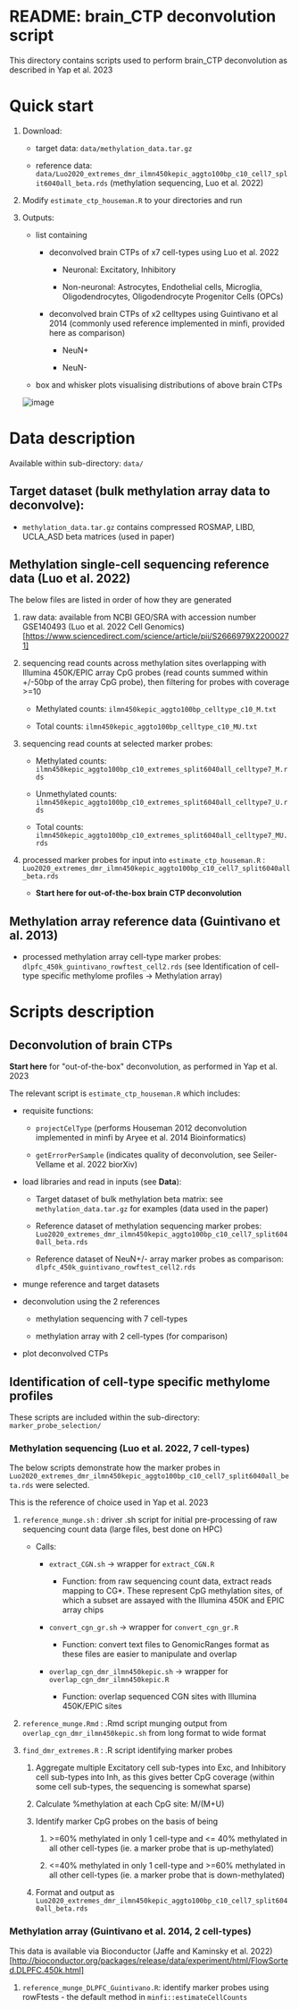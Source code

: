# README: brain_CTP deconvolution script

This directory contains scripts used to perform brain_CTP deconvolution as described in Yap et al. 2023

# Quick start

1. Download:

	- target data:  `data/methylation_data.tar.gz`
	
	- reference data: `data/Luo2020_extremes_dmr_ilmn450kepic_aggto100bp_c10_cell7_split6040all_beta.rds` (methylation sequencing, Luo et al. 2022)

2. Modify `estimate_ctp_houseman.R` to your directories and run

3. Outputs:

	- list containing
	
		- deconvolved brain CTPs of x7 cell-types using Luo et al. 2022
	
			- Neuronal: Excitatory, Inhibitory
		
			- Non-neuronal: Astrocytes, Endothelial cells, Microglia, Oligodendrocytes, Oligodendrocyte Progenitor Cells (OPCs)
		
		- deconvolved brain CTPs of x2 celltypes using Guintivano et al 2014 (commonly used reference implemented in minfi, provided here as comparison)
	
			- NeuN+
		
			- NeuN-
		
	- box and whisker plots visualising distributions of above brain CTPs
	
	![image](https://user-images.githubusercontent.com/19381296/209908003-cbf6b3af-42e6-4f6b-abc4-596716cb72a0.png)

# Data description

Available within sub-directory: `data/`

## Target dataset (bulk methylation array data to deconvolve): 

-   `methylation_data.tar.gz` contains compressed ROSMAP, LIBD, UCLA_ASD beta matrices (used in paper)

## Methylation single-cell sequencing reference data (Luo et al. 2022)

The below files are listed in order of how they are generated

1.  raw data: available from NCBI GEO/SRA with accession number GSE140493 (Luo et al. 2022 Cell Genomics) [https://www.sciencedirect.com/science/article/pii/S2666979X22000271]

2.  sequencing read counts across methylation sites overlapping with Illumina 450K/EPIC array CpG probes (read counts summed within +/-50bp of the array CpG probe), then filtering for probes with coverage \>=10

	-   Methylated counts: `ilmn450kepic_aggto100bp_celltype_c10_M.txt`

	-   Total counts: `ilmn450kepic_aggto100bp_celltype_c10_MU.txt`

3.  sequencing read counts at selected marker probes:

	-   Methylated counts: `ilmn450kepic_aggto100bp_c10_extremes_split6040all_celltype7_M.rds`

	-   Unmethylated counts: `ilmn450kepic_aggto100bp_c10_extremes_split6040all_celltype7_U.rds`

	-   Total counts: `ilmn450kepic_aggto100bp_c10_extremes_split6040all_celltype7_MU.rds`

4.  processed marker probes for input into `estimate_ctp_houseman.R` : `Luo2020_extremes_dmr_ilmn450kepic_aggto100bp_c10_cell7_split6040all_beta.rds`

	- 	**Start here for out-of-the-box brain CTP deconvolution**


## Methylation array reference data (Guintivano et al. 2013)

-   processed methylation array cell-type marker probes: `dlpfc_450k_guintivano_rowftest_cell2.rds` (see Identification of cell-type specific methylome profiles -> Methylation array)

# Scripts description

## Deconvolution of brain CTPs

**Start here** for "out-of-the-box" deconvolution, as performed in Yap et al. 2023

The relevant script is `estimate_ctp_houseman.R` which includes:

-   requisite functions: 
	
	- 	`projectCelType` (performs Houseman 2012 deconvolution implemented in minfi by Aryee et al. 2014 Bioinformatics) 
		
	-	`getErrorPerSample` (indicates quality of deconvolution, see Seiler-Vellame et al. 2022 biorXiv)

-   load libraries and read in inputs (see **Data**):

	-   Target dataset of bulk methylation beta matrix: see `methylation_data.tar.gz` for examples (data used in the paper)

	-   Reference dataset of methylation sequencing marker probes: `Luo2020_extremes_dmr_ilmn450kepic_aggto100bp_c10_cell7_split6040all_beta.rds`
		
	- 	Reference dataset of NeuN+/- array marker probes as comparison: `dlpfc_450k_guintivano_rowftest_cell2.rds`

-   munge reference and target datasets

-   deconvolution using the 2 references 
		
	- 	methylation sequencing with 7 cell-types 
		
	- 	methylation array with 2 cell-types (for comparison)

-   plot deconvolved CTPs


## Identification of cell-type specific methylome profiles

These scripts are included within the sub-directory: `marker_probe_selection/`

### Methylation sequencing (Luo et al. 2022, 7 cell-types)

The below scripts demonstrate how the marker probes in `Luo2020_extremes_dmr_ilmn450kepic_aggto100bp_c10_cell7_split6040all_beta.rds` were selected.

This is the reference of choice used in Yap et al. 2023

1.  `reference_munge.sh` : driver .sh script for initial pre-processing of raw sequencing count data (large files, best done on HPC)

    -   Calls:

        -   `extract_CGN.sh` -\> wrapper for `extract_CGN.R`

            -   Function: from raw sequencing count data, extract reads mapping to CG\*. These represent CpG methylation sites, of which a subset are assayed with the Illumina 450K and EPIC array chips

        -   `convert_cgn_gr.sh` -\> wrapper for `convert_cgn_gr.R`

            -   Function: convert text files to GenomicRanges format as these files are easier to manipulate and overlap

        -   `overlap_cgn_dmr_ilmn450kepic.sh` -\> wrapper for `overlap_cgn_dmr_ilmn450kepic.R`

            -   Function: overlap sequenced CGN sites with Illumina 450K/EPIC sites

2.  `reference_munge.Rmd` : .Rmd script munging output from `overlap_cgn_dmr_ilmn450kepic.sh` from long format to wide format

3.  `find_dmr_extremes.R` : .R script identifying marker probes

    1.  Aggregate multiple Excitatory cell sub-types into Exc, and Inhibitory cell sub-types into Inh, as this gives better CpG coverage (within some cell sub-types, the sequencing is somewhat sparse)

    2.  Calculate %methylation at each CpG site: M/(M+U)

    3.  Identify marker CpG probes on the basis of being

        1.  \>=60% methylated in only 1 cell-type and \<= 40% methylated in all other cell-types (ie. a marker probe that is up-methylated)

        2.  \<=40% methylated in only 1 cell-type and \>=60% methylated in all other cell-types (ie. a marker probe that is down-methylated)

    4.  Format and output as `Luo2020_extremes_dmr_ilmn450kepic_aggto100bp_c10_cell7_split6040all_beta.rds`

### Methylation array (Guintivano et al. 2014, 2 cell-types)

This data is available via Bioconductor (Jaffe and Kaminsky et al. 2022) [http://bioconductor.org/packages/release/data/experiment/html/FlowSorted.DLPFC.450k.html]

1. `reference_munge_DLPFC_Guintivano.R`: identify marker probes using rowFtests - the default method in `minfi::estimateCellCounts`

